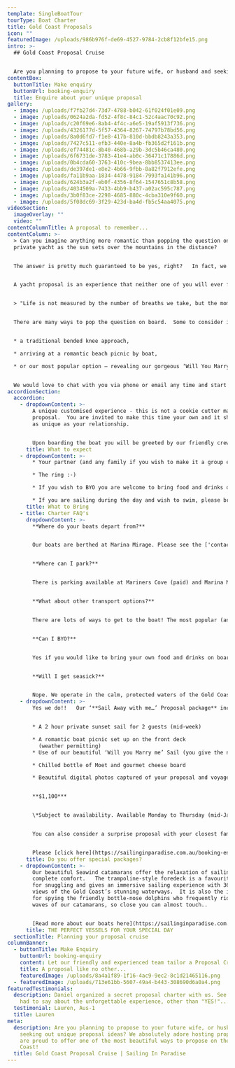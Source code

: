 ```yaml
---
template: SingleBoatTour
tourType: Boat Charter
title: Gold Coast Proposals
icon: ""
featuredImage: /uploads/986b976f-de69-4527-9784-2cb8f12bfe15.png
intro: >-
  ## Gold Coast Proposal Cruise


  Are you planning to propose to your future wife, or husband and seeking out unique proposal ideas?   Firstly, congratulations, this is such an exciting time!!    Secondly, we are thrilled that you are here as we absolutely adore hosting proposals and are proud to offer one of the most beautiful ways to propose on the Gold Coast!
contentBox:
  buttonTitle: Make enquiry
  buttonUrl: booking-enquiry
  title: Enquire about your unique proposal
gallery:
  - image: /uploads/f7fb27d4-73d7-4788-b042-61f024f01e09.png
  - image: /uploads/0624a2da-fd52-4f8c-84c1-52c4aac70c92.png
  - image: /uploads/c20f69e6-8ab4-4f4c-a6e5-19af5913f736.png
  - image: /uploads/4326177d-5f57-4364-8267-74797b78bd56.png
  - image: /uploads/8a0d6fd7-f1e8-417b-810d-bbdb8243a353.png
  - image: /uploads/7427c511-efb3-440e-8a4b-fb365d2f161b.png
  - image: /uploads/ef74481c-8b40-468b-a29b-3dc5b46ca480.png
  - image: /uploads/6f6731de-3783-41e4-ab0c-36471c17886d.png
  - image: /uploads/0b4cda60-3763-410c-9bea-8bb8537413ee.png
  - image: /uploads/de397de1-e8e2-4b66-9fbb-8a82f7912efe.png
  - image: /uploads/fa11b9aa-1834-4478-9184-7993fa141b96.png
  - image: /uploads/624b3a2f-eb0f-4356-8f64-1547651c8b58.png
  - image: /uploads/4034509a-7433-4bb9-b437-a02ac595c787.png
  - image: /uploads/3b0f83ce-2298-4685-880c-4cba310e9f60.png
  - image: /uploads/5f08dc69-3f29-423d-ba4d-fb5c54aa4075.png
videoSection:
  imageOverlay: ""
  video: ""
contentColumnTitle: A proposal to remember...
contentColumn: >-
  > Can you imagine anything more romantic than popping the question on your own
  private yacht as the sun sets over the mountains in the distance?   


  The answer is pretty much guaranteed to be yes, right?   In fact, we have a 100% success rate to date, so be sure to have that engagement ring at the ready...


  A yacht proposal is an experience that neither one of you will ever forget. Our beautiful waterways are the perfect backdrop for romance.  We invite you to sail away on your own private yacht, relaxing on the trampoline style foredeck, sipping champagne and nibbling on gourmet cheese platters to the sounds of your favourite tunes and the waves lapping beneath.   You may even be joined by the friendly bottle-nose dolphins who frequently ride the bow waves of our catamarans.  


  > "Life is not measured by the number of breaths we take, but the moments that take our breath away"


  There are many ways to pop the question on board.  Some to consider include;


  * a traditional bended knee approach,

  * arriving at a romantic beach picnic by boat,

  * or our most popular option – revealing our gorgeous ‘Will You Marry Me’ Sail at sunset (the sail can be hoisted discretely by our onboard crew at just the right time.  


  We would love to chat with you via phone or email any time and start planning your perfect proposal which can be fully customised to your wishes.
accordionSection:
  accordion:
    - dropdownContent: >-
        A unique customised experience - this is not a cookie cutter marriage
        proposal.  You are invited to make this time your own and it should be
        as unique as your relationship.   


        Upon boarding the boat you will be greeted by our friendly crew who will adapt to your preference of their involvement on board.    We invite you to take a walk around the boat and find a place to chill out with a drink and enjoy the beautiful views and the sounds of the water.   When it comes time to pop the question should you have planned with our team in advance to use our beautiful 'will you marry me' sail simply give our skipper the nod and we will unfurl it at the perfect moment... often to the sounds of a favourite song you may have let us know about.
      title: What to expect
    - dropdownContent: >-
        * Your partner (and any family if you wish to make it a group event)

        * The ring :-)

        * If you wish to BYO you are welcome to bring food and drinks on board. We also provide fully catered packages

        * If you are sailing during the day and wish to swim, please bring towels
      title: What to Bring
    - title: Charter FAQ's
      dropdownContent: >-
        **Where do your boats depart from?**


        Our boats are berthed at Marina Mirage. Please see the ['contact us'](https://sailinginparadise.com.au/contact-us/) page on our website[](https://www.sailinginparadise.com.au/contact-us/) for further details and a map. Marina Mirage is about 10 mins from Surfers and 15 mins from Broadbeach.


        **Where can I park?**


        There is parking available at Mariners Cove (paid) and Marina Mirage plus limited street parking on Seaworld Drive.  Please check signage at time of parking and consider ride share for a stress free arrival at your charter (especially during busy times of year).  


        **What about other transport options?**


        There are lots of ways to get to the boat! The most popular (and cost effective/convenient) is often via Maxi Taxis.


        **Can I BYO?**


        Yes if you would like to bring your own food and drinks on board that is completely fine.


        **Will I get seasick?**


        Nope. We operate in the calm, protected waters of the Gold Coast Broadwater. We do not go offshore (into the open ocean) so we do not experience large waves. Our catamarans are very stable, and do not have the same side to side rocking motion as experienced by single hull vessels so you won't get seasick or spill your drink either :-).
    - dropdownContent: >-
        Yes we do!!   Our ‘**Sail Away with me…’ Proposal package** includes;


        * A 2 hour private sunset sail for 2 guests (mid-week)

        * A romantic boat picnic set up on the front deck
          (weather permitting)
        * Use of our beautiful ‘Will you Marry me’ Sail (you give the nod)

        * Chilled bottle of Moet and gourmet cheese board

        * Beautiful digital photos captured of your proposal and voyage 


        **$1,100***


        \*Subject to availability. Available Monday to Thursday (mid-January to mid-November, excl public holidays).  Weekends may be available on request, please enquire. 


        You can also consider a surprise proposal with your closest family and friends on board.  Please contact us for a quote for a customised private charter for larger groups.


        Please [click here](https://sailinginparadise.com.au/booking-enquiry) to request a proposal charter info pack via email.
      title: Do you offer special packages?
    - dropdownContent: >-
        Our beautiful Seawind catamarans offer the relaxation of sailing in
        complete comfort.   The trampoline-style foredeck is a favourite spot
        for snuggling and gives an immersive sailing experience with 360 degree
        views of the Gold Coast’s stunning waterways.  It is also the ideal spot
        for spying the friendly bottle-nose dolphins who frequently ride the bow
        waves of our catamarans, so close you can almost touch.. 


        [Read more about our boats here](https://sailinginparadise.com.au/our-boats/)
      title: THE PERFECT VESSELS FOR YOUR SPECIAL DAY
  sectionTitle: Planning your proposal cruise
columnBanner:
  - buttonTitle: Make Enquiry
    buttonUrl: booking-enquiry
    content: Let our friendly and experienced team tailor a Proposal Cruise to impress.
    title: A proposal like no other...
    featuredImage: /uploads/8a4a1f89-1f16-4ac9-9ec2-8c1d21465116.png
  - featuredImage: /uploads/713e61bb-5607-49a4-b443-308690d6a0a4.png
featuredTestimonials:
  description: Daniel organized a secret proposal charter with us. See what Lauren
    had to say about the unforgettable experience, other than "YES!"...
  testimonial: Lauren, Aus-1
  title: Lauren
meta:
  description: Are you planning to propose to your future wife, or husband and
    seeking out unique proposal ideas? We absolutely adore hosting proposals and
    are proud to offer one of the most beautiful ways to propose on the Gold
    Coast!
  title: Gold Coast Proposal Cruise | Sailing In Paradise
---
```


